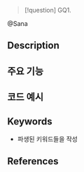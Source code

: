 >[!question]
>GQ1. 

@Sana
## Description



## 주요 기능

## 코드 예시

## Keywords
+ 파생된 키워드들을 작성

## References
